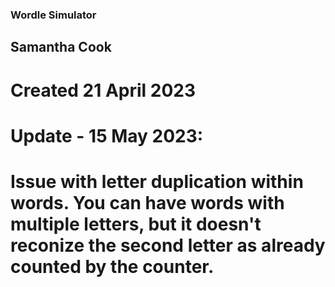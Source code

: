 ### **Wordle Simulator**
## Samantha Cook
# Created 21 April 2023

# Update - 15 May 2023:
# Issue with letter duplication within words. You can have words with multiple letters, but it doesn't reconize the second letter as already counted by the counter. 
